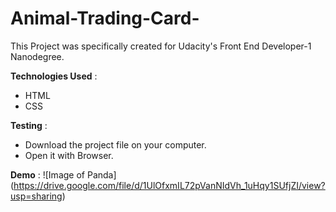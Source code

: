 # Animal-Trading-Card-

This Project was specifically created for Udacity's Front End Developer-1 Nanodegree.

**Technologies Used** :
* HTML
* CSS

**Testing** :
* Download the project file on your computer.
* Open it with Browser.

**Demo** :
![Image of Panda]
(https://drive.google.com/file/d/1UlOfxmIL72pVanNIdVh_1uHqy1SUfjZI/view?usp=sharing)
